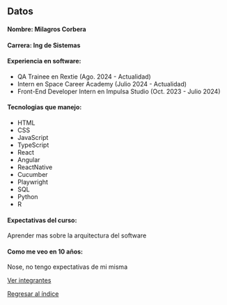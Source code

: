 ## Datos
#### Nombre: Milagros Corbera
#### Carrera: Ing de Sistemas
#### Experiencia en software:
- QA Trainee en Rextie (Ago. 2024 - Actualidad)
- Intern en Space Career Academy (Julio 2024 - Actualidad)
- Front-End Developer Intern en Impulsa Studio (Oct. 2023 - Julio 2024)
#### Tecnologias que manejo:
- HTML
- CSS
- JavaScript
- TypeScript
- React
- Angular
- ReactNative
- Cucumber
- Playwright
- SQL
- Python
- R
#### Expectativas del curso:
Aprender mas sobre la arquitectura del software
#### Como me veo en 10 años:
Nose, no tengo expectativas de mi misma 


[Ver integrantes](../integrantes.md)

[Regresar al índice](../../proyecto.md)